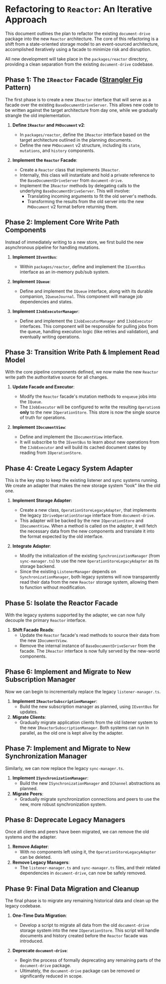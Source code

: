 # Refactoring to `Reactor`: An Iterative Approach

This document outlines the plan to refactor the existing `document-drive` package into the new `Reactor` architecture. The core of this refactoring is a shift from a state-oriented storage model to an event-sourced architecture, accomplished iteratively using a facade to minimize risk and disruption.

All new development will take place in the `packages/reactor` directory, providing a clean separation from the existing `document-drive` codebase.

## Phase 1: The `IReactor` Facade ([Strangler Fig](https://learn.microsoft.com/en-us/azure/architecture/patterns/strangler-fig) Pattern)

The first phase is to create a new `IReactor` interface that will serve as a facade over the existing `BaseDocumentDriveServer`. This allows new code to be written against the target architecture from day one, while we gradually strangle the old implementation.

1.  **Define `IReactor` and `PHDocument` v2**:
    *   In `packages/reactor`, define the `IReactor` interface based on the target architecture outlined in the planning documents.
    *   Define the new `PHDocument` v2 structure, including its `state`, `mutations`, and `history` components.

2.  **Implement the `Reactor` Facade**:
    *   Create a `Reactor` class that implements `IReactor`.
    *   Internally, this class will instantiate and hold a private reference to the `BaseDocumentDriveServer` from `document-drive`.
    *   Implement the `IReactor` methods by delegating calls to the underlying `BaseDocumentDriveServer`. This will involve:
        *   Translating incoming arguments to fit the old server's methods.
        *   Transforming the results from the old server into the new `PHDocument` v2 format before returning them.

## Phase 2: Implement Core Write Path Components

Instead of immediately writing to a new store, we first build the new asynchronous pipeline for handling mutations.

1.  **Implement `IEventBus`**:
    *   Within `packages/reactor`, define and implement the `IEventBus` interface as an in-memory pub/sub system.

2.  **Implement `IQueue`**:
    *   Define and implement the `IQueue` interface, along with its durable companion, `IQueueJournal`. This component will manage job dependencies and states.

3.  **Implement `IJobExecutorManager`**:
    *   Define and implement the `IJobExecutorManager` and `IJobExecutor` interfaces. This component will be responsible for pulling jobs from the queue, handling execution logic (like retries and validation), and eventually writing operations.

## Phase 3: Transition Write Path & Implement Read Model

With the core pipeline components defined, we now make the new `Reactor` write path the authoritative source for all changes.

1.  **Update Facade and Executor**:
    *   Modify the `Reactor` facade's mutation methods to `enqueue` jobs into the `IQueue`.
    *   The `IJobExecutor` will be configured to write the resulting `Operation`s **only** to the new `IOperationStore`. This store is now the single source of truth for operations.

2.  **Implement `IDocumentView`**:
    *   Define and implement the `IDocumentView` interface.
    *   It will subscribe to the `IEventBus` to learn about new operations from the `IJobExecutor` and will build its cached document states by reading from `IOperationStore`.

## Phase 4: Create Legacy System Adapter

This is the key step to keep the existing listener and sync systems running. We create an adapter that makes the new storage system "look" like the old one.

1.  **Implement Storage Adapter**:
    *   Create a new class, `OperationStoreLegacyAdapter`, that implements the legacy `IDriveOperationStorage` interface from `document-drive`.
    *   This adapter will be backed by the new `IOperationStore` and `IDocumentView`. When a method is called on the adapter, it will fetch the necessary data from the new components and translate it into the format expected by the old interface.

2.  **Integrate Adapter**:
    *   Modify the initialization of the existing `SynchronizationManager` (from `sync-manager.ts`) to use the new `OperationStoreLegacyAdapter` as its storage backend.
    *   Since the existing `ListenerManager` depends on `SynchronizationManager`, both legacy systems will now transparently read their data from the new `Reactor` storage system, allowing them to function without modification.

## Phase 5: Isolate the Reactor Facade

With the legacy systems supported by the adapter, we can now fully decouple the primary `Reactor` interface.

1.  **Shift Facade Reads**:
    *   Update the `Reactor` facade's read methods to source their data from the new `IDocumentView`.
    *   Remove the internal instance of `BaseDocumentDriveServer` from the facade. The `IReactor` interface is now fully served by the new-world components.

## Phase 6: Implement and Migrate to New Subscription Manager

Now we can begin to incrementally replace the legacy `listener-manager.ts`.

1.  **Implement `IReactorSubscriptionManager`**:
    *   Build the new subscription manager as planned, using `IEventBus` for updates.
2.  **Migrate Clients**:
    *   Gradually migrate application clients from the old listener system to the new `IReactorSubscriptionManager`. Both systems can run in parallel, as the old one is kept alive by the adapter.

## Phase 7: Implement and Migrate to New Synchronization Manager

Similarly, we can now replace the legacy `sync-manager.ts`.

1.  **Implement `ISynchronizationManager`**:
    *   Build the new `ISynchronizationManager` and `IChannel` abstractions as planned.
2.  **Migrate Peers**:
    *   Gradually migrate synchronization connections and peers to use the new, more robust synchronization system.

## Phase 8: Deprecate Legacy Managers

Once all clients and peers have been migrated, we can remove the old systems and the adapter.

1.  **Remove Adapter**:
    *   With no components left using it, the `OperationStoreLegacyAdapter` can be deleted.
2.  **Remove Legacy Managers**:
    *   The `listener-manager.ts` and `sync-manager.ts` files, and their related dependencies in `document-drive`, can now be safely removed.

## Phase 9: Final Data Migration and Cleanup

The final phase is to migrate any remaining historical data and clean up the legacy codebase.

1.  **One-Time Data Migration**:
    *   Develop a script to migrate all data from the old `document-drive` storage system into the new `IOperationStore`. This script will handle documents and history created before the `Reactor` facade was introduced.

2.  **Deprecate `document-drive`**:
    *   Begin the process of formally deprecating any remaining parts of the `document-drive` package.
    *   Ultimately, the `document-drive` package can be removed or significantly reduced in scope. 